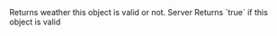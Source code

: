 <function name="IsValid" parent="EntityList" type="classfunc">
	<description>
		Returns weather this object is valid or not.
	</description>
	<realm>Server</realm>
	<rets>
		<ret name="valid" type="boolean">Returns `true` if this object is valid</ret>
	</rets>
</function>
